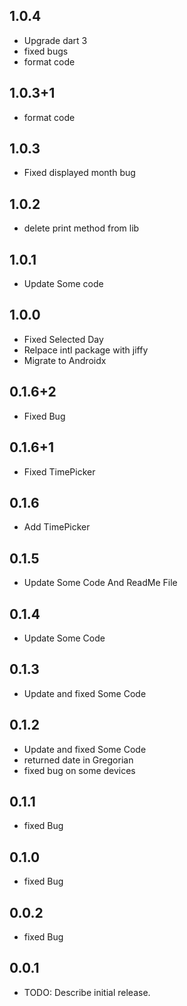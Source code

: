 ## 1.0.4
* Upgrade dart 3
* fixed bugs
* format code

## 1.0.3+1
* format code

## 1.0.3
* Fixed displayed month bug

## 1.0.2
* delete print method from lib

## 1.0.1
* Update Some code

## 1.0.0
* Fixed Selected Day
* Relpace intl package with jiffy
* Migrate to Androidx

## 0.1.6+2
* Fixed Bug

## 0.1.6+1
* Fixed TimePicker

## 0.1.6
* Add TimePicker

## 0.1.5
* Update Some Code And ReadMe File 

## 0.1.4
* Update Some Code 

## 0.1.3
* Update and fixed Some Code

## 0.1.2
* Update and fixed Some Code 
* returned date in Gregorian 
* fixed bug on some devices

## 0.1.1
* fixed Bug  

## 0.1.0
* fixed Bug 

## 0.0.2
* fixed Bug 

## 0.0.1
* TODO: Describe initial release.
